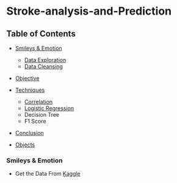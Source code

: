 # Stroke-analysis-and-Prediction
## Table of Contents
- [Smileys & Emotion](#smileys--emotion)
    - [Data Exploration](#travel--places)
    - [Data Cleansing](#activities)
- [Objective](#people--body)
- [Techniques](#animals--nature)
    - [Correlation](#travel--places)
    - [Logistic Regression](#activities)
    - Decision Tree
    - F1 Score
- [Conclusion](#food--drink)

- [Objects](#objects)



### Smileys & Emotion

- Get the Data From [Kaggle](https://www.kaggle.com/datasets/fedesoriano/stroke-prediction-dataset)
